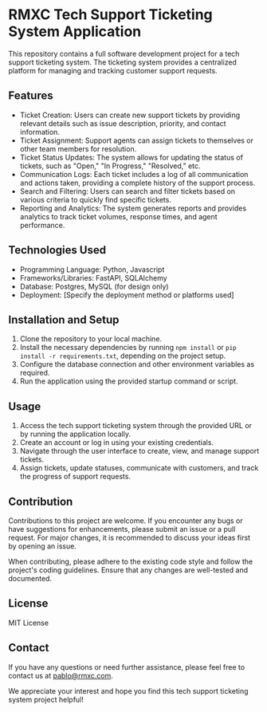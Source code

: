 # RMXC Tech Support Ticketing System Application

This repository contains a full software development project for a tech support ticketing system. The ticketing system provides a centralized platform for managing and tracking customer support requests.

## Features

- Ticket Creation: Users can create new support tickets by providing relevant details such as issue description, priority, and contact information.
- Ticket Assignment: Support agents can assign tickets to themselves or other team members for resolution.
- Ticket Status Updates: The system allows for updating the status of tickets, such as "Open," "In Progress," "Resolved," etc.
- Communication Logs: Each ticket includes a log of all communication and actions taken, providing a complete history of the support process.
- Search and Filtering: Users can search and filter tickets based on various criteria to quickly find specific tickets.
- Reporting and Analytics: The system generates reports and provides analytics to track ticket volumes, response times, and agent performance.

## Technologies Used

- Programming Language: Python, Javascript
- Frameworks/Libraries: FastAPI, SQLAlchemy
- Database: Postgres, MySQL (for design only)
- Deployment: [Specify the deployment method or platforms used]

## Installation and Setup

1. Clone the repository to your local machine.
2. Install the necessary dependencies by running `npm install` or `pip install -r requirements.txt`, depending on the project setup.
3. Configure the database connection and other environment variables as required.
4. Run the application using the provided startup command or script.

## Usage

1. Access the tech support ticketing system through the provided URL or by running the application locally.
2. Create an account or log in using your existing credentials.
3. Navigate through the user interface to create, view, and manage support tickets.
4. Assign tickets, update statuses, communicate with customers, and track the progress of support requests.

## Contribution

Contributions to this project are welcome. If you encounter any bugs or have suggestions for enhancements, please submit an issue or a pull request. For major changes, it is recommended to discuss your ideas first by opening an issue.

When contributing, please adhere to the existing code style and follow the project's coding guidelines. Ensure that any changes are well-tested and documented.

## License

MIT License

## Contact

If you have any questions or need further assistance, please feel free to contact us at pablo@rmxc.com.

We appreciate your interest and hope you find this tech support ticketing system project helpful!

